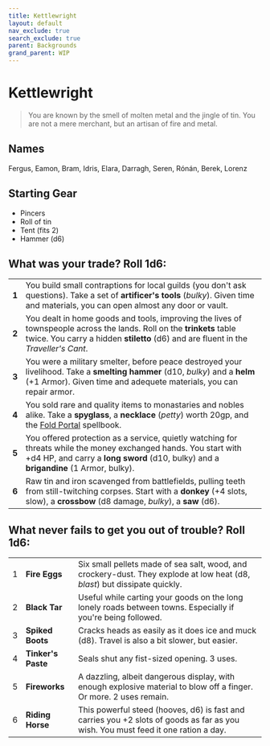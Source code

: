 ```yaml
---
title: Kettlewright
layout: default
nav_exclude: true
search_exclude: true
parent: Backgrounds
grand_parent: WIP
---
```


# Kettlewright

> You are known by the smell of molten metal and the jingle of tin. You are not a mere merchant, but an artisan of fire and metal. 

## Names
Fergus, Eamon, Bram, Idris, Elara, Darragh, Seren, Rónán, Berek, Lorenz

## Starting Gear

- Pincers
- Roll of tin
- Tent (fits 2)
- Hammer (d6)

## What was your trade? Roll 1d6:

|       |                                                                                                                                                                                                                          |
| ----- | --------------------------------- |
| **1** | You build small contraptions for local guilds (you don't ask questions). Take a set of **artificer's tools** (_bulky_). Given time and materials, you can open almost any door or vault.       |
| **2** | You dealt in home goods and tools, improving the lives of townspeople across the lands. Roll on the **trinkets** table twice. You carry a hidden **stiletto** (d6) and are fluent in the _Traveller's Cant_.                  |
| **3** | You were a military smelter, before peace destroyed your livelihood. Take a **smelting hammer** (d10, _bulky_) and a **helm** (+1 Armor). Given time and adequete materials, you can repair armor.                       |
| **4** | You sold rare and quality items to monastaries and nobles alike. Take a **spyglass**, a **necklace** (_petty_) worth 20gp, and the [Fold Portal](https://cairnrpg.com/resources/more-spellbooks/#fold-portal) spellbook. |
| **5** | You offered protection as a service, quietly watching for threats while the money exchanged hands. You start with +d4 HP, and carry a **long sword** (d10, bulky) and a **brigandine** (1 Armor, bulky).                 |
| **6** | Raw tin and iron scavenged from battlefields, pulling teeth from still-twitching corpses. Start with a **donkey** (+4 slots, slow), a **crossbow** (d8 damage, _bulky_), a **saw** (d6).                                   |

## What never fails to get you out of trouble? Roll 1d6:

|     |                    |                                                                                                                                   |
| --- | ------------------ | --------------------------------------------------------------------------------------------------------------------------------- |
| 1   | **Fire Eggs**      | Six small pellets made of sea salt, wood, and crockery-dust. They explode at low heat (d8, _blast_) but dissipate quickly.        |
| 2   | **Black Tar**      | Useful while carting your goods on the long lonely roads between towns. Especially if you're being followed.                      |
| 3   | **Spiked Boots**   | Cracks heads as easily as it does ice and muck (d8). Travel is also a bit slower, but easier.                                     |
| 4   | **Tinker's Paste** | Seals shut any fist-sized opening. 3 uses.                                                                                        |
| 5   | **Fireworks**      | A dazzling, albeit dangerous display, with enough explosive material to blow off a finger. Or more. 2 uses remain.                |
| 6   | **Riding Horse**   | This powerful steed (hooves, d6) is fast and carries you +2 slots of goods as far as you wish. You must feed it one ration a day. |

